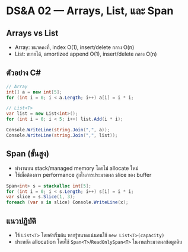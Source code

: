 # DS&A 02 — Arrays, List<T>, และ Span<T>

## Arrays vs List<T>
- Array: ขนาดคงที่, index O(1), insert/delete กลาง O(n)
- List<T>: ขยายได้, amortized append O(1), insert/delete กลาง O(n)

## ตัวอย่าง C#
```csharp
// Array
int[] a = new int[5];
for (int i = 0; i < a.Length; i++) a[i] = i * i;

// List<T>
var list = new List<int>();
for (int i = 0; i < 5; i++) list.Add(i * i);

Console.WriteLine(string.Join(",", a));
Console.WriteLine(string.Join(",", list));
```

## Span<T> (ขั้นสูง)
- ทำงานบน stack/managed memory โดยไม่ allocate ใหม่
- ใช้เมื่อต้องการ performance สูงในการประมวลผล slice ของ buffer

```csharp
Span<int> s = stackalloc int[5];
for (int i = 0; i < s.Length; i++) s[i] = i * i;
var slice = s.Slice(1, 3);
foreach (var x in slice) Console.WriteLine(x);
```

## แนวปฏิบัติ
- ใช้ `List<T>` โดยค่าเริ่มต้น หากรู้ขนาดแน่นอนใช้ `new List<T>(capacity)`
- ประหยัด allocation โดยใช้ `Span<T>`/`ReadOnlySpan<T>` ในงานประมวลผลข้อมูลดิบ
